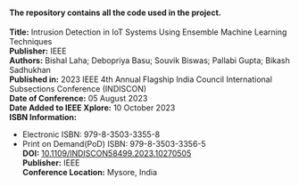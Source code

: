 #### The repository contains all the code used in the project.
**Title:** Intrusion Detection in IoT Systems Using Ensemble Machine Learning Techniques  
**Publisher:** IEEE  
**Authors:** Bishal Laha; Debopriya Basu; Souvik Biswas; Pallabi Gupta; Bikash Sadhukhan  
**Published in:** 2023 IEEE 4th Annual Flagship India Council International Subsections Conference (INDISCON)  
**Date of Conference:** 05 August 2023  
**Date Added to IEEE Xplore:** 10 October 2023  
**ISBN Information:**  
- Electronic ISBN: 979-8-3503-3355-8  
- Print on Demand(PoD) ISBN: 979-8-3503-3356-5  
**DOI:** [10.1109/INDISCON58499.2023.10270505](https://doi.org/10.1109/INDISCON58499.2023.10270505)  
**Publisher:** IEEE  
**Conference Location:** Mysore, India
